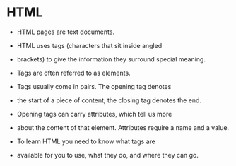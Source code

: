 # HTML

* HTML pages are text documents.

* HTML uses tags (characters that sit inside angled 

* brackets) to give the information they surround special 
meaning.
* Tags are often referred to as elements.

* Tags usually come in pairs. The opening tag denotes 

* the start of a piece of content; the closing tag denotes 
the end.
* Opening tags can carry attributes, which tell us more 

* about the content of that element.
Attributes require a name and a value.

* To learn HTML you need to know what tags are 

* available for you to use, what they do, and where they 
can go.

